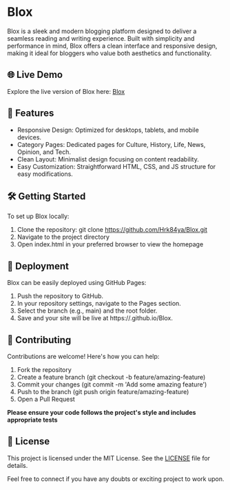 # Blox
Blox is a sleek and modern blogging platform designed to deliver a seamless reading and writing experience. 
Built with simplicity and performance in mind, Blox offers a clean interface and responsive design, making it ideal for bloggers who value both aesthetics and functionality.

## 🌐 Live Demo
Explore the live version of Blox here: [Blox](https://hrk84ya.github.io/Blox)

## 🚀 Features
- Responsive Design: Optimized for desktops, tablets, and mobile devices.
- Category Pages: Dedicated pages for Culture, History, Life, News, Opinion, and Tech.
- Clean Layout: Minimalist design focusing on content readability.
- Easy Customization: Straightforward HTML, CSS, and JS structure for easy modifications.

## 🛠️ Getting Started
To set up Blox locally:
1. Clone the repository: git clone https://github.com/Hrk84ya/Blox.git
2. Navigate to the project directory
3. Open index.html in your preferred browser to view the homepage

## 📌 Deployment

Blox can be easily deployed using GitHub Pages:
1. Push the repository to GitHub.
2. In your repository settings, navigate to the Pages section.
3. Select the branch (e.g., main) and the root folder.
4. Save and your site will be live at https://<your-username>.github.io/Blox.

## 🤝 Contributing
Contributions are welcome! Here's how you can help:

1. Fork the repository
2. Create a feature branch (git checkout -b feature/amazing-feature)
3. Commit your changes (git commit -m 'Add some amazing feature')
4. Push to the branch (git push origin feature/amazing-feature)
5. Open a Pull Request

<b>Please ensure your code follows the project's style and includes appropriate tests</b>

## 📄 License

This project is licensed under the MIT License. See the [LICENSE](LICENSE) file for details.

Feel free to connect if you have any doubts or exciting project to work upon.
